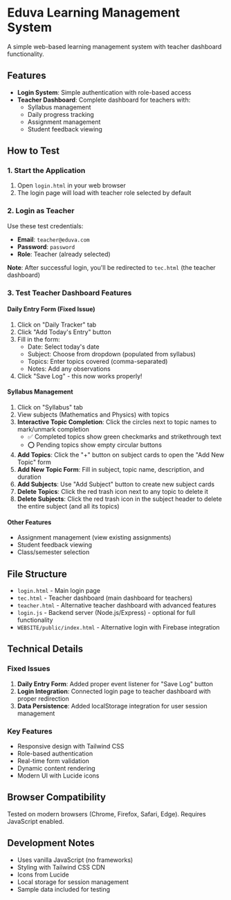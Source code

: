 # Eduva Learning Management System

A simple web-based learning management system with teacher dashboard functionality.

## Features

- **Login System**: Simple authentication with role-based access
- **Teacher Dashboard**: Complete dashboard for teachers with:
  - Syllabus management
  - Daily progress tracking
  - Assignment management
  - Student feedback viewing

## How to Test

### 1. Start the Application

1. Open `login.html` in your web browser
2. The login page will load with teacher role selected by default

### 2. Login as Teacher

Use these test credentials:
- **Email**: `teacher@eduva.com`
- **Password**: `password`
- **Role**: Teacher (already selected)

**Note**: After successful login, you'll be redirected to `tec.html` (the teacher dashboard)

### 3. Test Teacher Dashboard Features

#### Daily Entry Form (Fixed Issue)
1. Click on "Daily Tracker" tab
2. Click "Add Today's Entry" button
3. Fill in the form:
   - Date: Select today's date
   - Subject: Choose from dropdown (populated from syllabus)
   - Topics: Enter topics covered (comma-separated)
   - Notes: Add any observations
4. Click "Save Log" - this now works properly!

#### Syllabus Management
1. Click on "Syllabus" tab
2. View subjects (Mathematics and Physics) with topics
3. **Interactive Topic Completion**: Click the circles next to topic names to mark/unmark completion
   - ✅ Completed topics show green checkmarks and strikethrough text
   - ⭕ Pending topics show empty circular buttons
4. **Add Topics**: Click the "+" button on subject cards to open the "Add New Topic" form
5. **Add New Topic Form**: Fill in subject, topic name, description, and duration
6. **Add Subjects**: Use "Add Subject" button to create new subject cards
7. **Delete Topics**: Click the red trash icon next to any topic to delete it
8. **Delete Subjects**: Click the red trash icon in the subject header to delete the entire subject (and all its topics)

#### Other Features
- Assignment management (view existing assignments)
- Student feedback viewing
- Class/semester selection

## File Structure

- `login.html` - Main login page
- `tec.html` - Teacher dashboard (main dashboard for teachers)
- `teacher.html` - Alternative teacher dashboard with advanced features
- `login.js` - Backend server (Node.js/Express) - optional for full functionality
- `WEBSITE/public/index.html` - Alternative login with Firebase integration

## Technical Details

### Fixed Issues
1. **Daily Entry Form**: Added proper event listener for "Save Log" button
2. **Login Integration**: Connected login page to teacher dashboard with proper redirection
3. **Data Persistence**: Added localStorage integration for user session management

### Key Features
- Responsive design with Tailwind CSS
- Role-based authentication
- Real-time form validation
- Dynamic content rendering
- Modern UI with Lucide icons

## Browser Compatibility

Tested on modern browsers (Chrome, Firefox, Safari, Edge). Requires JavaScript enabled.

## Development Notes

- Uses vanilla JavaScript (no frameworks)
- Styling with Tailwind CSS CDN
- Icons from Lucide
- Local storage for session management
- Sample data included for testing

